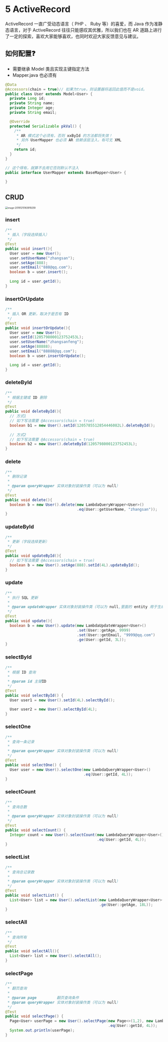 # 5 ActiveRecord

ActiveRecord 一直广受动态语言（ PHP 、 Ruby 等）的喜爱，而 Java 作为准静态语言，对于 ActiveRecord 往往只能感叹其优雅，所以我们也在 AR 道路上进行了一定的探索，喜欢大家能够喜欢，也同时欢迎大家反馈意见与建议。



## 如何配置❓

*   需要继承 Model 类且实现主键指定方法
*   Mapper.java 也必须有

```java
@Data
@Accessors(chain = true)// 如果为true，则设置器将返回此值而不是void。
public class User extends Model<User> {
  private Long id;
  private String name;
  private Integer age;
  private String email;

  @Override
  protected Serializable pkVal() {
    /**
     * AR 模式这个必须有，否则 xxById 的方法都将失效！
     * 另外 UserMapper 也必须 AR 依赖该层注入，有可无 XML
     */
    return id;
  }
}
```

```java
// 这个得有，就算不去用它否则默认不注入
public interface UserMapper extends BaseMapper<User> {

}
```



## CRUD

<img src="./images/image-20191215163919259.png" alt="image-20191215163919259" style="zoom:50%;" />

### insert

```java
/**
 * 插入（字段选择插入）
 */
@Test
public void insert(){
  User user = new User();
  user.setUserName("zhangsan");
  user.setAge(888);
  user.setEmail("888@qq.com");
  boolean b = user.insert();
  
  Long id = user.getId();
}
```



### insertOrUpdate

```java
/**
 * 插入 OR 更新，取决于是否有 ID
 */
@Test
public void insertOrUpdate(){
  User user = new User();
  user.setId(1205798000123752453L);
  user.setUserName("zhangsanfeng");
  user.setAge(88888);
  user.setEmail("88888@qq.com");
  boolean b = user.insertOrUpdate();

  Long id = user.getId();
}
```



### deleteById

```java
/**
 * 根据主键或 ID 删除
 */
@Test
public void deleteById(){
  // 方式1
  // 如下写法需要 @Accessors(chain = true)
  boolean b1 = new User().setId(1205785512854446082L).deleteById();
  
  // 方式2
  // 如下写法需要 @Accessors(chain = true)
  boolean b2 = new User().deleteById(1205798000123752453L);
}
```



### delete

```java
/**
 * 删除记录
 *
 * @param queryWrapper 实体对象封装操作类（可以为 null）
 */
@Test
public void delete(){
  boolean b = new User().delete(new LambdaQueryWrapper<User>()
                                .eq(User::getUserName, "zhangsan"));
}
```



### updateById

```java
/**
 * 更新（字段选择更新）
 */
@Test
public void updateById(){
  // 如下写法需要 @Accessors(chain = true)
  boolean b = new User().setAge(888).setId(4L).updateById();
}
```



### update

```java
/**
 * 执行 SQL 更新
 *
 * @param updateWrapper 实体对象封装操作类（可以为 null,里面的 entity 用于生成 where 语句）
 */
@Test
public void update(){
  boolean b = new User().update(new LambdaUpdateWrapper<User>()
                                .set(User::getAge, 9999)
                                .set(User::getEmail, "9999@qq.com")
                                .ge(User::getId, 3L));
}
```



### selectById

```java
/**
 * 根据 ID 查询
 *
 * @param id 主键ID
 */
@Test
public void selectById() {
  User user1 = new User().setId(4L).selectById();

  User user2 = new User().selectById(4L);
}
```



### selectOne

```java
/**
 * 查询一条记录
 *
 * @param queryWrapper 实体对象封装操作类（可以为 null）
 */
@Test
public void selectOne() {
  User user = new User().selectOne(new LambdaQueryWrapper<User>()
                                   .eq(User::getId, 4L));
}
```



### selectCount

```java
/**
 * 查询总数
 *
 * @param queryWrapper 实体对象封装操作类（可以为 null）
 */
@Test
public void selectCount() {
  Integer count = new User().selectCount(new LambdaQueryWrapper<User>()
                                         .eq(User::getId, 4L));
}
```

### selectList

```java
/**
 * 查询总记录数
 *
 * @param queryWrapper 实体对象封装操作类（可以为 null）
 */
@Test
public void selectList() {
  List<User> list = new User().selectList(new LambdaQueryWrapper<User>()
                                          .ge(User::getAge, 18L));
}
```



### selectAll

```java
/**
 * 查询所有
 */
@Test
public void selectAll(){
  List<User> list = new User().selectAll();
}
```



### selectPage

```java
/**
 * 翻页查询
 *
 * @param page         翻页查询条件
 * @param queryWrapper 实体对象封装操作类（可以为 null）
 */
@Test
public void selectPage() {
  Page<User> userPage = new User().selectPage(new Page<>(1,2), new LambdaQueryWrapper<User>()
                                              .eq(User::getId, 4L));
  System.out.println(userPage);
}
```